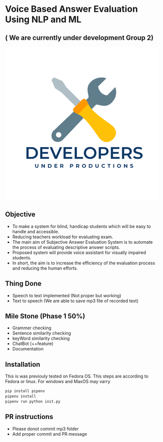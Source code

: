 # Voice Based Answer Evaluation Using NLP and ML
## ( We are currently under development Group 2)

[![N|Development](statics/img/BlitzWar.png)]()
 
 ## Objective
- To make a system for blind, handicap students which will be easy to handle and accessible.
- Reducing teachers workload for evaluating exam.
- The main aim of Subjective Answer Evaluation System is to automate the process of evaluating descriptive answer scripts.
- Proposed system will provide voice assistant for visually impaired students.
- In short, the aim is to increase the efficiency of the evaluation process and reducing the human efforts.

## Thing Done 
- Speech to text implemented (Not proper but working)
- Text to speech (We are able to save mp3 file of recorded text)

## Mile Stone (Phase 1 50%)
- Grammer checking
- Sentence similarity checking
- keyWord similarity checking
- ChatBot (++feature)
- Documentation

## Installation
This is was previouly tested on Fedora OS. This steps are according to Fedora or linux. 
For windows and MaxOS may varry
```sh
pip install pipenv
pipenv install
pipenv run python init.py
```
## PR instructions 
- Please donot commit mp3 folder
- Add proper commit and PR message